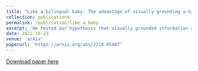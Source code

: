 ```yaml
---
title: "Like a bilingual baby: The advantage of visually grounding a bilingual language model"
collection: publications
permalink: /publication/like_a_baby
excerpt: 'We tested our hypothesis that visually grounded information assists the natural language learning process in a bilingual context by proposing the MM-LSTM, a Multimodal Multilingual LSTM model, and comparing its performance with a Monomodal Multilingual LSTM.'
date: 2022-10-23
venue: 'arXiv'
paperurl: 'https://arxiv.org/abs/2210.05487'
---
```



[Download paper here](https://arxiv.org/abs/2210.05487)
